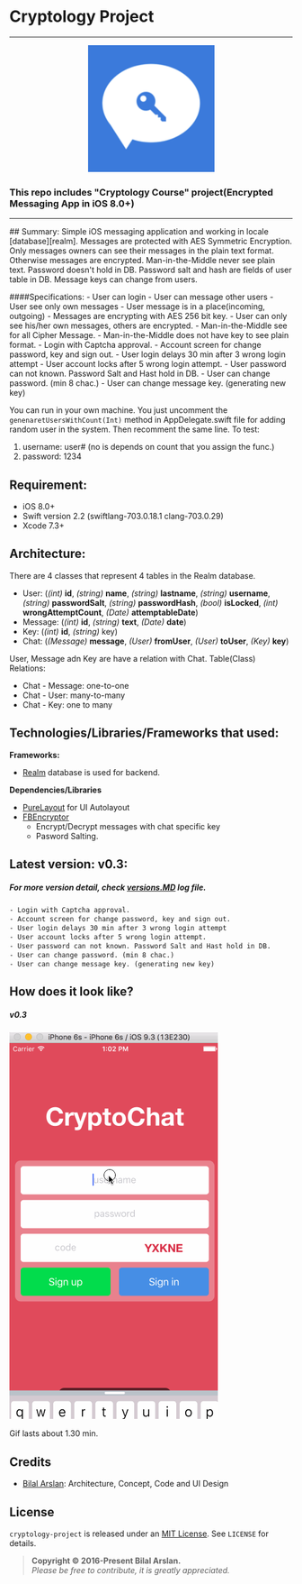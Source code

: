 # Cryptology Project
<hr>
<p align="center">
	<img src="https://raw.githubusercontent.com/arslanbilal/cryptology-project/master/Source/appIcon.png" height="225" width="225">
</p>
<h3>This repo includes "Cryptology Course" project(Encrypted Messaging App in iOS 8.0+)</h3>
<hr>
## Summary:
Simple iOS messaging application and working in locale [database][realm]. Messages are protected with AES Symmetric Encryption. Only messages owners can see their messages in the plain text format. Otherwise messages are encrypted. Man-in-the-Middle never see plain text. Password doesn't hold in DB. Password salt and hash are fields of user table in DB. Message keys can change from users.

####Specifications:
	- User can login
	- User can message other users
	- User see only own messages
	- User message is in a place(incoming, outgoing)
	- Messages are encrypting with AES 256 bit key.
	- User can only see his/her own messages, others are encrypted.
	- Man-in-the-Middle see for all Cipher Message.
	- Man-in-the-Middle does not have key to see plain format.
	- Login with Captcha approval.
	- Account screen for change password, key and sign out.
	- User login delays 30 min after 3 wrong login attempt
	- User account locks after 5 wrong login attempt.
	- User password can not known. Password Salt and Hast hold in DB.
	- User can change password. (min 8 chac.)
	- User can change message key. (generating new key)

You can run in your own machine. You just uncomment the `genenaretUsersWithCount(Int)` method in AppDelegate.swift file for adding random user in the system. Then recomment the same line. To test:

1. username: user# (no is depends on count that you assign the func.)
2. password: 1234

## Requirement:
- iOS 8.0+
- Swift version 2.2 (swiftlang-703.0.18.1 clang-703.0.29)
- Xcode 7.3+

## Architecture:
There are 4 classes that represent 4 tables in the Realm database.

- User: (*(int)* **id**, *(string)* **name**, *(string)* **lastname**, *(string)* **username**, *(string)* **passwordSalt**, *(string)* **passwordHash**, *(bool)* **isLocked**, *(int)* **wrongAttemptCount**, *(Date)* **attemptableDate**)
- Message: (*(int)* **id**, *(string)* **text**, *(Date)* **date**)
- Key: (*(int)* **id**, *(string)* key)
- Chat: (*(Message)* **message**, *(User)* **fromUser**, *(User)* **toUser**, *(Key)* **key**)

User, Message adn Key are have a relation with Chat. Table(Class) Relations:

- Chat - Message: one-to-one
- Chat - User: many-to-many
- Chat - Key: one to many

## Technologies/Libraries/Frameworks that used:
**Frameworks:**

- [Realm][realm] database is used for backend.

**Dependencies/Libraries**

- [PureLayout][purelayout] for UI Autolayout
- [FBEncryptor][fbencryptor] 
	- Encrypt/Decrypt messages with chat specific key
	- Pasword Salting.


## Latest version: v0.3:
##### For more version detail, check [versions.MD][release] log file.
	- Login with Captcha approval.
	- Account screen for change password, key and sign out.
	- User login delays 30 min after 3 wrong login attempt
	- User account locks after 5 wrong login attempt.
	- User password can not known. Password Salt and Hast hold in DB.
	- User can change password. (min 8 chac.)
	- User can change message key. (generating new key)

## How does it look like?
##### v0.3
![Gif](https://github.com/arslanbilal/cryptology-project/raw/master/Source/application.gif)

Gif lasts about 1.30 min.
	
## Credits
- [Bilal Arslan][arslanbilal]: Architecture, Concept, Code and UI Design

## License
`cryptology-project` is released under an [MIT License][mitLink]. See `LICENSE` for details.
>**Copyright &copy; 2016-Present Bilal Arslan.**<br>
*Please be free to contribute, it is greatly appreciated.*

[mitLink]:http://opensource.org/licenses/MIT
[realm]:https://realm.io
[purelayout]:https://github.com/PureLayout/PureLayout
[fbencryptor]:https://github.com/dev5tec/FBEncryptor
[versionmd]:https://github.com/arslanbilal/cryptology-project/blob/master/VERSION.md
[arslanbilal]:https://github.com/arslanbilal
[release]:https://github.com/arslanbilal/cryptology-project/releases